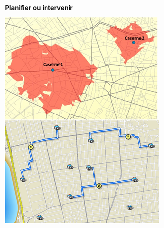 ##  Planifier ou intervenir

![Route](images/pompier.jpg) <!-- .element style="border: 0; background-color: #fff; box-shadow: none;" -->
![Route](images/police.png) <!-- .element style="border: 0; background-color: #fff; box-shadow: none;" -->
